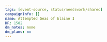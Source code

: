 ```yaml
---
tags: [event-source, status/needswork/shared]
campaignInfo: []
name: Attempted Geas of Elaine I
DR: 1582
dm_notes: none
dm_plans: no
---
```

